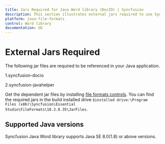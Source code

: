 ```yaml
---
title: Jars Required for Java Word library (DocIO) | Syncfusion
description: This section illustrates external jars required to use Syncfusion Java Word library (DocIO) in Java application
platform: java-file-formats
control: Word library
documentation: UG
---
```


# External Jars Required

The following jar files are required to be referenced in your Java application.

1.syncfusion-docio

2.syncfusion-javahelper

Get the dependent jar files by installing [file formats controls](https://www.syncfusion.com/sales/products/fileformats?utm_source=github&utm_medium=listing&utm_campaign=java-demos#). You can find the required jars in the build installed drive `$installed drive:\Program Files (x86)\Syncfusion\Essential Studio\FileFormats\18.3.0.35\JarFiles`.

## Supported Java versions

Syncfusion Java Word library supports Java SE 8.0(1.8) or above versions.

